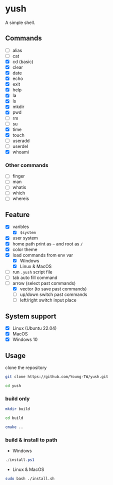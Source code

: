 # yush

A simple shell.  

## Commands

- [ ] alias
- [ ] cat
- [x] cd (basic)
- [x] clear
- [x] date
- [x] echo
- [x] exit
- [x] help
- [x] la
- [x] ls
- [x] mkdir
- [x] pwd
- [ ] rm
- [ ] su
- [x] time
- [x] touch
- [ ] useradd
- [ ] userdel
- [x] whoami

### Other commands

- [ ] finger
- [ ] man
- [ ] whatis
- [ ] which
- [ ] whereis

## Feature

- [x] varibles
    - [x] `$system`
- [x] user system
- [x] home path print as `~` and root as `/`
- [x] color theme
- [x] load commands from env var
    - [x] Windows
    - [x] Linux & MacOS
- [ ] run `.yush` script file
- [ ] tab auto fill command
- [ ] arrow (select past commands)
    - [x] vector (to save past commands)
    - [ ] up/down switch past commands
    - [ ] left/right switch input place

## System support

- [x] Linux (Ubuntu 22.04)
- [x] MacOS
- [x] Windows 10

## Usage

clone the repository  

```sh
git clone https://github.com/Young-TW/yush.git

cd yush
```

### build only

```sh
mkdir build

cd build

cmake ..
```

### build & install to path

- Windows 

```ps1
./install.ps1
```

- Linux & MacOS 

```sh
sudo bash ./install.sh
```